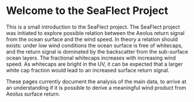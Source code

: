 # Welcome to the SeaFlect Project

This is a small introduction to the SeaFlect project.
The SeaFlect project was initiated to explore possible relation between the Aeolus return signal from the ocean surface and the wind speed.
In theory a relation should exists: under low wind conditions the ocean surface is free of whitecaps, and the return signal is dominated by the backscatter from the sub-surface ocean layers. The fractional whitecaps increases with increasing wind speed. As whitecaps are bright in the UV, it can be expected that a larger white cap fraction would lead to an increased surface return signal.

These pages currently document the analysis of the main data, to arrive at an understanding if it is possible to derive a meaningful wind product from Aeolus surface return.

```{tableofcontents}
```
